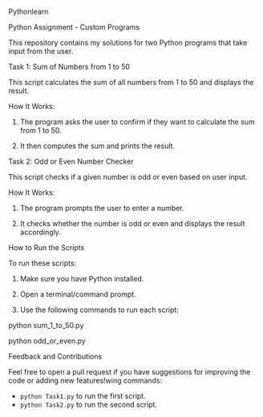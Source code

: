 Pythonlearn

Python Assignment - Custom Programs

This repository contains my solutions for two Python programs that take input from the user.

Task 1: Sum of Numbers from 1 to 50

This script calculates the sum of all numbers from 1 to 50 and displays the result.

How It Works:

1. The program asks the user to confirm if they want to calculate the sum from 1 to 50.


2. It then computes the sum and prints the result.



Task 2: Odd or Even Number Checker

This script checks if a given number is odd or even based on user input.

How It Works:

1. The program prompts the user to enter a number.


2. It checks whether the number is odd or even and displays the result accordingly.



How to Run the Scripts

To run these scripts:

1. Make sure you have Python installed.


2. Open a terminal/command prompt.


3. Use the following commands to run each script:

python sum_1_to_50.py

python odd_or_even.py




Feedback and Contributions

Feel free to open a pull request if you have suggestions for improving the code or adding new features!wing commands:
   - `python Task1.py` to run the first script.
   - `python Task2.py` to run the second script.
